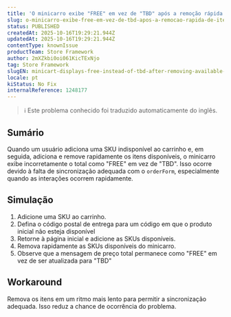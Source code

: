 ```yaml
---
title: 'O minicarro exibe "FREE" em vez de "TBD" após a remoção rápida de itens disponíveis'
slug: o-minicarro-exibe-free-em-vez-de-tbd-apos-a-remocao-rapida-de-itens-disponiveis
status: PUBLISHED
createdAt: 2025-10-16T19:29:21.944Z
updatedAt: 2025-10-16T19:29:21.944Z
contentType: knownIssue
productTeam: Store Framework
author: 2mXZkbi0oi061KicTExNjo
tag: Store Framework
slugEN: minicart-displays-free-instead-of-tbd-after-removing-available-items-quickly
locale: pt
kiStatus: No Fix
internalReference: 1248177
---
```


>ℹ️ Este problema conhecido foi traduzido automaticamente do inglês.

## Sumário


Quando um usuário adiciona uma SKU indisponível ao carrinho e, em seguida, adiciona e remove rapidamente os itens disponíveis, o minicarro exibe incorretamente o total como "FREE" em vez de "TBD". Isso ocorre devido à falta de sincronização adequada com o `orderForm`, especialmente quando as interações ocorrem rapidamente.
## Simulação



1. Adicione uma SKU ao carrinho.
2. Defina o código postal de entrega para um código em que o produto inicial não esteja disponível
3. Retorne à página inicial e adicione as SKUs disponíveis.
4. Remova rapidamente as SKUs disponíveis do minicarro.
5. Observe que a mensagem de preço total permanece como "FREE" em vez de ser atualizada para "TBD"
## Workaround


Remova os itens em um ritmo mais lento para permitir a sincronização adequada. Isso reduz a chance de ocorrência do problema.



